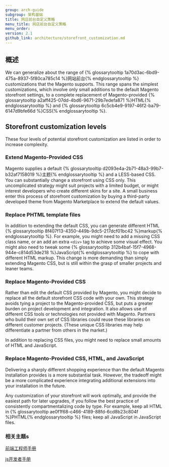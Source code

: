 ```yaml
---
group: arch-guide
subgroup: 架构基础
title: 网店前台自定义策略
menu_title: 网店前台自定义策略
menu_order:
version: 2.1
github_link: architecture/storefront_customization.md
---
```


## 概述

We can generalize about the range of {% glossarytooltip 1a70d3ac-6bd9-475a-8937-5f80ca785c14 %}网站前台{% endglossarytooltip %} customizations that the Magento supports. This range spans the simplest customizations, which involve only small additions to the default Magento storefront settings, to a complete replacement of Magento-provided {% glossarytooltip a2aff425-07dd-4bd6-9671-29b7edefa871 %}HTML{% endglossarytooltip %} and {% glossarytooltip 6c5cb4e9-9197-46f2-ba79-6147d9bfe66d %}CSS{% endglossarytooltip %}.

## Storefront customization levels

These four levels of potential storefront customization are listed in order to increase complexity.

### Extend Magento-Provided CSS
Magento supplies a default {% glossarytooltip d2093e4a-2b71-48a3-99b7-b32af7158019 %}主题{% endglossarytooltip %} and a LESS-based CSS. You can substantially change a storefront using CSS only. This uncomplicated strategy might suit projects with a limited budget, or might interest developers who create different skins for a site. A small business enter this process of storefront customization by buying a third-party developed theme from Magento Marketplace to extend the default values.

### Replace PHTML template files
In addition to extending the default CSS, you can generate different HTML {% glossarytooltip 8f407f13-4350-449b-9dc5-217dcf01bc42 %}markup{% endglossarytooltip %}. For example, you might need to add a missing CSS class name, or an add an extra `<div>` tag to achieve some visual effect. You might also need to tweak some {% glossarytooltip 312b4baf-15f7-4968-944e-c814d53de218 %}JavaScript{% endglossarytooltip %} to cope with different HTML markup. This change is more demanding than simply extending Magento CSS, but is still within the grasp of smaller projects and leaner teams.

### Replace Magento-Provided CSS
Rather than edit the default CSS provided by Magento, you might decide to replace all the default storefront CSS code with your own. This strategy avoids tying a project to the Magento-provided CSS, but puts a greater burden on project development and integration. It also allows use of different CSS tools or technologies not provided with Magento. Partners who build their own set of CSS libraries could reuse these libraries on different customer projects. (These unique CSS libraries may help differentiate a partner from others in the market.)

In addition to replacing CSS files, you might need to replace small amounts of HTML and JavaScript.

### Replace Magento-Provided CSS, HTML, and JavaScript
Delivering a sharply different shopping experience than the default Magento installation provides is a more substantial task. However, the tradeoff might be a more complicated experience integrating additional extensions into your installation in the future.

<div class="bs-callout bs-callout-info" id="info">
  <p>Any customization of your storefront will work optimally, and provide the easiest path for later upgrades, if you follow the best practice of consistently compartmentalizing code by type. For example, keep all HTML in {% glossarytooltip ae0f1f68-c466-4189-88fd-6cd8b23c804f %}PHTML{% endglossarytooltip %} files; keep all JavaScript in JavaScript files.</p>
</div>

### 相关主题s

<a href="{{ page.baseurl }}/frontend-dev-guide/bk-frontend-dev-guide.html" target="_blank">前端工程师手册</a>

<a href="{{ page.baseurl }}/javascript-dev-guide/bk-javascript-dev-guide.html" target="_blank">js开发者手册</a>
